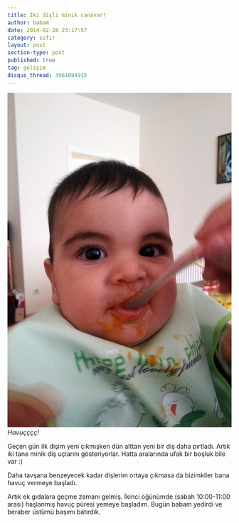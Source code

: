 ```yaml
---
title: İki dişli minik canavar!
author: babam
date: 2014-02-28 23:17:57
category: sıfır
layout: post
section-type: post
published: true
tag: gelişim
disqus_thread: 3961094915
---
```


![Havuçççç!](/img/posts/ek_gida_havuc.jpg)
*Havuçççç!*

Geçen gün ilk dişim yeni çıkmışken dün alttan yeni bir diş daha pırtladı. Artık iki tane minik diş uçlarını gösteriyorlar. Hatta aralarında ufak bir boşluk bile var :)

Daha tavşana benzeyecek kadar dişlerim ortaya çıkmasa da bizimkiler bana havuç vermeye başladı.

Artık ek gıdalara geçme zamanı gelmiş. İkinci öğünümde (sabah 10:00-11:00 arası) haşlanmış havuç püresi yemeye başladım. Bugün babam yedirdi ve beraber üstümü başımı batırdık.

